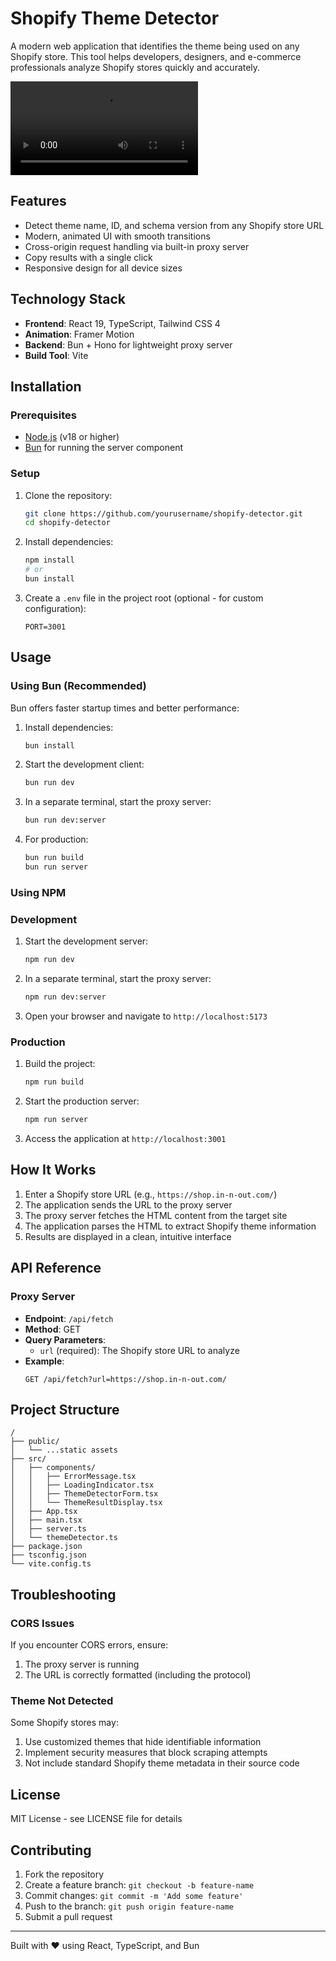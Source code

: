 # Shopify Theme Detector

A modern web application that identifies the theme being used on any Shopify store. This tool helps developers, designers, and e-commerce professionals analyze Shopify stores quickly and accurately.

![Shopify Theme Detector Demo](./Demo/ShopifyThemeDetector.mp4)

## Features

- Detect theme name, ID, and schema version from any Shopify store URL
- Modern, animated UI with smooth transitions
- Cross-origin request handling via built-in proxy server
- Copy results with a single click
- Responsive design for all device sizes

## Technology Stack

- **Frontend**: React 19, TypeScript, Tailwind CSS 4
- **Animation**: Framer Motion
- **Backend**: Bun + Hono for lightweight proxy server
- **Build Tool**: Vite

## Installation

### Prerequisites

- [Node.js](https://nodejs.org/) (v18 or higher)
- [Bun](https://bun.sh/) for running the server component

### Setup

1. Clone the repository:

   ```bash
   git clone https://github.com/yourusername/shopify-detector.git
   cd shopify-detector
   ```

2. Install dependencies:

   ```bash
   npm install
   # or
   bun install
   ```

3. Create a `.env` file in the project root (optional - for custom configuration):
   ```
   PORT=3001
   ```

## Usage

### Using Bun (Recommended)

Bun offers faster startup times and better performance:

1. Install dependencies:

   ```bash
   bun install
   ```

2. Start the development client:

   ```bash
   bun run dev
   ```

3. In a separate terminal, start the proxy server:

   ```bash
   bun run dev:server
   ```

4. For production:
   ```bash
   bun run build
   bun run server
   ```

### Using NPM

### Development

1. Start the development server:

   ```bash
   npm run dev
   ```

2. In a separate terminal, start the proxy server:

   ```bash
   npm run dev:server
   ```

3. Open your browser and navigate to `http://localhost:5173`

### Production

1. Build the project:

   ```bash
   npm run build
   ```

2. Start the production server:

   ```bash
   npm run server
   ```

3. Access the application at `http://localhost:3001`

## How It Works

1. Enter a Shopify store URL (e.g., `https://shop.in-n-out.com/`)
2. The application sends the URL to the proxy server
3. The proxy server fetches the HTML content from the target site
4. The application parses the HTML to extract Shopify theme information
5. Results are displayed in a clean, intuitive interface

## API Reference

### Proxy Server

- **Endpoint**: `/api/fetch`
- **Method**: GET
- **Query Parameters**:
  - `url` (required): The Shopify store URL to analyze
- **Example**:
  ```
  GET /api/fetch?url=https://shop.in-n-out.com/
  ```

## Project Structure

```
/
├── public/
│   └── ...static assets
├── src/
│   ├── components/
│   │   ├── ErrorMessage.tsx
│   │   ├── LoadingIndicator.tsx
│   │   ├── ThemeDetectorForm.tsx
│   │   └── ThemeResultDisplay.tsx
│   ├── App.tsx
│   ├── main.tsx
│   ├── server.ts
│   └── themeDetector.ts
├── package.json
├── tsconfig.json
└── vite.config.ts
```

## Troubleshooting

### CORS Issues

If you encounter CORS errors, ensure:

1. The proxy server is running
2. The URL is correctly formatted (including the protocol)

### Theme Not Detected

Some Shopify stores may:

1. Use customized themes that hide identifiable information
2. Implement security measures that block scraping attempts
3. Not include standard Shopify theme metadata in their source code

## License

MIT License - see LICENSE file for details

## Contributing

1. Fork the repository
2. Create a feature branch: `git checkout -b feature-name`
3. Commit changes: `git commit -m 'Add some feature'`
4. Push to the branch: `git push origin feature-name`
5. Submit a pull request

---

Built with ❤️ using React, TypeScript, and Bun
